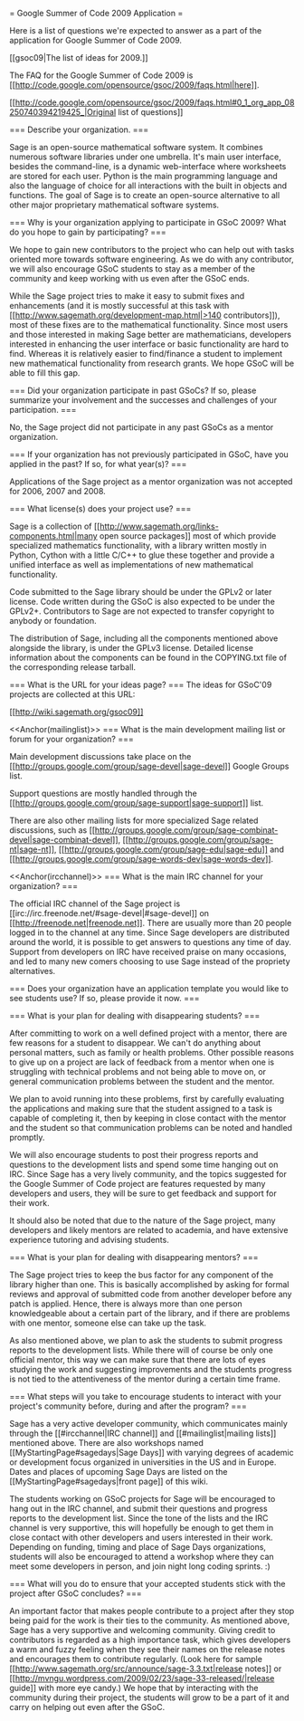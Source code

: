 = Google Summer of Code 2009 Application =

Here is a list of questions we're expected to answer as a part of the application for Google Summer of Code 2009.

[[gsoc09|The list of ideas for 2009.]]

The FAQ for the Google Summer of Code 2009 is [[http://code.google.com/opensource/gsoc/2009/faqs.html|here]].

[[http://code.google.com/opensource/gsoc/2009/faqs.html#0_1_org_app_08250740394219425_|Original list of questions]] 

=== Describe your organization. ===

Sage is an open-source mathematical software system. It combines numerous software libraries under one umbrella. It's main user interface, besides the command-line, is a dynamic web-interface where worksheets are stored for each user. Python is the main programming language and also the language of choice for all interactions with the built in objects and functions. The goal of Sage is to create an open-source alternative to all other major proprietary mathematical software systems. 

=== Why is your organization applying to participate in GSoC 2009? What do you hope to gain by participating? ===

We hope to gain new contributors to the project who can help out with tasks oriented more towards software engineering. As we do with any contributor, we will also encourage GSoC students to stay as a member of the community and keep working with us even after the GSoC ends.

While the Sage project tries to make it easy to submit fixes and enhancements (and it is mostly successful at this task with [[http://www.sagemath.org/development-map.html|>140 contributors]]), most of these fixes are to the mathematical functionality. Since most users and those interested in making Sage better are mathematicians, developers interested in enhancing the user interface or basic functionality are hard to find. Whereas it is relatively easier to find/finance a student to implement new mathematical functionality from research grants. We hope GSoC will be able to fill this gap.


=== Did your organization participate in past GSoCs? If so, please summarize your involvement and the successes and challenges of your participation. ===

No, the Sage project did not participate in any past GSoCs as a mentor organization.

=== If your organization has not previously participated in GSoC, have you applied in the past? If so, for what year(s)? ===

Applications of the Sage project as a mentor organization was not accepted for 2006, 2007 and 2008.

=== What license(s) does your project use? ===

Sage is a collection of [[http://www.sagemath.org/links-components.html|many open source packages]] most of which provide specialized mathematics functionality, with a library written mostly in Python, Cython with a little C/C++ to glue these together and provide a unified interface as well as implementations of new mathematical functionality. 

Code submitted to the Sage library should be under the GPLv2 or later license. Code written during the GSoC is also expected to be under the GPLv2+. Contributors to Sage are not expected to transfer copyright to anybody or foundation.

The distribution of Sage, including all the components mentioned above alongside the library, is under the GPLv3 license. Detailed license information about the components can be found in the COPYING.txt file of the corresponding release tarball.


=== What is the URL for your ideas page? ===
The ideas for GSoC'09 projects are collected at this URL:

[[http://wiki.sagemath.org/gsoc09]]


<<Anchor(mailinglist)>>
=== What is the main development mailing list or forum for your organization? ===

Main development discussions take place on the [[http://groups.google.com/group/sage-devel|sage-devel]] Google Groups list.

Support questions are mostly handled through the [[http://groups.google.com/group/sage-support|sage-support]] list.

There are also other mailing lists for more specialized Sage related discussions, such as [[http://groups.google.com/group/sage-combinat-devel|sage-combinat-devel]], [[http://groups.google.com/group/sage-nt|sage-nt]], [[http://groups.google.com/group/sage-edu|sage-edu]] and [[http://groups.google.com/group/sage-words-dev|sage-words-dev]].

<<Anchor(ircchannel)>>
=== What is the main IRC channel for your organization? ===


The official IRC channel of the Sage project is [[irc://irc.freenode.net/#sage-devel|#sage-devel]] on [[http://freenode.net|freenode.net]]. There are usually more than 20 people logged in to the channel at any time. Since Sage developers are distributed around the world, it is possible to get answers to questions any time of day. Support from developers on IRC have received praise on many occasions, and led to many new comers choosing to use Sage instead of the propriety alternatives.

=== Does your organization have an application template you would like to see students use? If so, please provide it now. ===

=== What is your plan for dealing with disappearing students? ===

After committing to work on a well defined project with a mentor, there are few reasons for a student to disappear. We can't do anything about personal matters, such as family or health problems. Other possible reasons to give up on a project are lack of feedback from a mentor when one is struggling with technical problems and not being able to move on, or general communication problems between the student and the mentor.

We plan to avoid running into these problems, first by carefully evaluating the applications and making sure that the student assigned to a task is capable of completing it, then by keeping in close contact with the mentor and the student so that communication problems can be noted and handled promptly. 

We will also encourage students to post their progress reports and questions to the development lists and spend some time hanging out on IRC. Since Sage has a very lively community, and the topics suggested for the Google Summer of Code project are features requested by many developers and users, they will be sure to get feedback and support for their work.

It should also be noted that due to the nature of the Sage project, many developers and likely mentors are related to academia, and have extensive experience tutoring and advising students.


=== What is your plan for dealing with disappearing mentors? ===

The Sage project tries to keep the bus factor for any component of the library higher than one. This is basically accomplished by asking for formal reviews and approval of submitted code from another developer before any patch is applied. Hence, there is always more than one person knowledgeable about a certain part of the library, and if there are problems with one mentor, someone else can take up the task.

As also mentioned above, we plan to ask the students to submit progress reports to the development lists. While there will of course be only one official mentor, this way we can make sure that there are lots of eyes studying the work and suggesting improvements and the students progress is not tied to the attentiveness of the mentor during a certain time frame.

=== What steps will you take to encourage students to interact with your project's community before, during and after the program? ===

Sage has a very active developer community, which communicates mainly through the [[#ircchannel|IRC channel]] and [[#mailinglist|mailing lists]] mentioned above. There are also workshops named [[MyStartingPage#sagedays|Sage Days]] with varying degrees of academic or development focus organized in universities in the US and in Europe. Dates and places of upcoming Sage Days are listed on the [[MyStartingPage#sagedays|front page]] of this wiki.

The students working on GSoC projects for Sage will be encouraged to hang out in the IRC channel, and submit their questions and progress reports to the development list. Since the tone of the lists and the IRC channel is very supportive, this will hopefully be enough to get them in close contact with other developers and users interested in their work. Depending on funding, timing and place of Sage Days organizations, students will also be encouraged to attend a workshop where they can meet some developers in person, and join night long coding sprints. :)

=== What will you do to ensure that your accepted students stick with the project after GSoC concludes? ===

An important factor that makes people contribute to a project after they stop being paid for the work is their ties to the community. As mentioned above, Sage has a very supportive and welcoming community. Giving credit to contributors is regarded as a high importance task, which gives developers a warm and fuzzy feeling when they see their names on the release notes and encourages them to contribute regularly. (Look here for sample [[http://www.sagemath.org/src/announce/sage-3.3.txt|release notes]] or [[http://mvngu.wordpress.com/2009/02/23/sage-33-released/|release guide]] with more eye candy.) We hope that by interacting with the community during their project, the students will grow to be a part of it and carry on helping out even after the GSoC.
